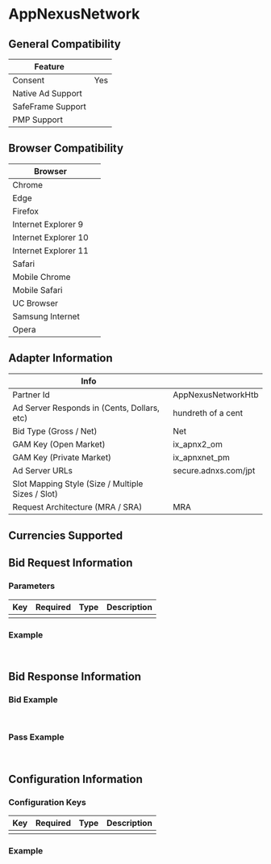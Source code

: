 # AppNexusNetwork
## General Compatibility
|Feature|  |
|---|---|
| Consent | Yes |
| Native Ad Support |  |
| SafeFrame Support |  |
| PMP Support | |
 
## Browser Compatibility
| Browser |  |
|--- |---|
| Chrome |  |
| Edge |  |
| Firefox |  |
| Internet Explorer 9 |  |
| Internet Explorer 10 |  |
| Internet Explorer 11 |  |
| Safari |  |
| Mobile Chrome | |
| Mobile Safari | |
| UC Browser | |
| Samsung Internet | |
| Opera | |
 
## Adapter Information
| Info | |
|---|---|
| Partner Id | AppNexusNetworkHtb |
| Ad Server Responds in (Cents, Dollars, etc) | hundreth of a cent |
| Bid Type (Gross / Net) | Net |
| GAM Key (Open Market) | ix_apnx2_om |
| GAM Key (Private Market) | ix_apnxnet_pm |
| Ad Server URLs | secure.adnxs.com/jpt |
| Slot Mapping Style (Size / Multiple Sizes / Slot) | |
| Request Architecture (MRA / SRA) | MRA |
 
## Currencies Supported
 
## Bid Request Information
### Parameters
| Key | Required | Type | Description |
|---|---|---|---|
| | | | |
 
### Example
```javascript
 
```
 
## Bid Response Information
### Bid Example
```javascript
 
```
### Pass Example
```javascript
 
```
 
## Configuration Information
### Configuration Keys
| Key | Required | Type | Description |
|---|---|---|---|
| | | | |
### Example
```javascript
 
```